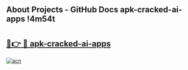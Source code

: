 ## About Projects - GitHub Docs apk-cracked-ai-apps !4m54t

# <h2><a href="https://andorid.site?title=apk-cracked-ai-apps&ref=19M">🔗👉 🔴 apk-cracked-ai-apps</a></h2>

[![acn](https://github.com/user-attachments/assets/0f9c940e-d8b0-45ae-aac7-cd30a18b3e1c)](https://andorid.site?title=apk-cracked-ai-apps&ref=19M)
